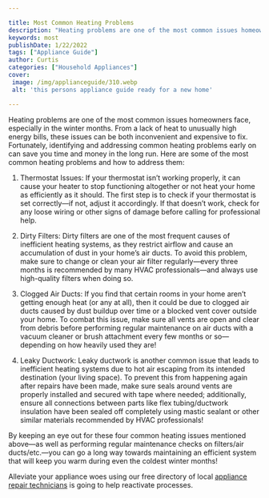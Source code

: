 ```yaml
---

title: Most Common Heating Problems
description: "Heating problems are one of the most common issues homeowners face, especially in the winter months. From a lack of heat to unusua...find out now"
keywords: most
publishDate: 1/22/2022
tags: ["Appliance Guide"]
author: Curtis
categories: ["Household Appliances"]
cover: 
 image: /img/applianceguide/310.webp
 alt: 'this persons appliance guide ready for a new home'

---
```


Heating problems are one of the most common issues homeowners face, especially in the winter months. From a lack of heat to unusually high energy bills, these issues can be both inconvenient and expensive to fix. Fortunately, identifying and addressing common heating problems early on can save you time and money in the long run. Here are some of the most common heating problems and how to address them:

1. Thermostat Issues: If your thermostat isn’t working properly, it can cause your heater to stop functioning altogether or not heat your home as efficiently as it should. The first step is to check if your thermostat is set correctly—if not, adjust it accordingly. If that doesn’t work, check for any loose wiring or other signs of damage before calling for professional help.

2. Dirty Filters: Dirty filters are one of the most frequent causes of inefficient heating systems, as they restrict airflow and cause an accumulation of dust in your home’s air ducts. To avoid this problem, make sure to change or clean your air filter regularly—every three months is recommended by many HVAC professionals—and always use high-quality filters when doing so.

3. Clogged Air Ducts: If you find that certain rooms in your home aren’t getting enough heat (or any at all), then it could be due to clogged air ducts caused by dust buildup over time or a blocked vent cover outside your home. To combat this issue, make sure all vents are open and clear from debris before performing regular maintenance on air ducts with a vacuum cleaner or brush attachment every few months or so—depending on how heavily used they are! 

4. Leaky Ductwork: Leaky ductwork is another common issue that leads to inefficient heating systems due to hot air escaping from its intended destination (your living space). To prevent this from happening again after repairs have been made, make sure seals around vents are properly installed and secured with tape where needed; additionally, ensure all connections between parts like flex tubing/ductwork insulation have been sealed off completely using mastic sealant or other similar materials recommended by HVAC professionals! 

By keeping an eye out for these four common heating issues mentioned above—as well as performing regular maintenance checks on filters/air ducts/etc.—you can go a long way towards maintaining an efficient system that will keep you warm during even the coldest winter months!

Alleviate your appliance woes using our free directory of local <a href="/pages/appliance-repair-technicians/">appliance repair technicians</a> is going to help reactivate processes.